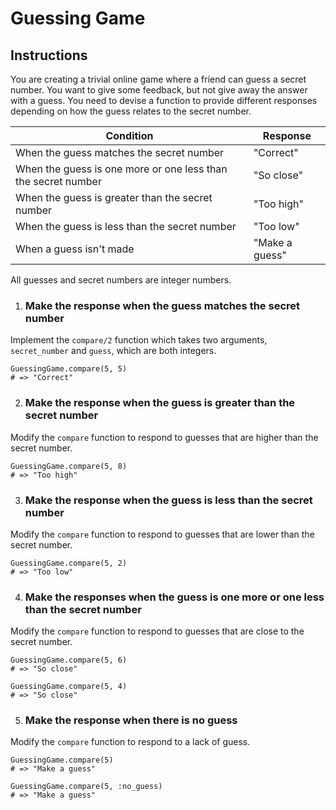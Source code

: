 # Guessing Game

## Instructions

You are creating a trivial online game where a friend can guess a secret number. You want to give some feedback, but not give away the answer with a guess. You need to devise a function to provide different responses depending on how the guess relates to the secret number.

| Condition                                                     | Response       |
| ------------------------------------------------------------- | -------------- |
| When the guess matches the secret number                      | "Correct"      |
| When the guess is one more or one less than the secret number | "So close"     |
| When the guess is greater than the secret number              | "Too high"     |
| When the guess is less than the secret number                 | "Too low"      |
| When a guess isn't made                                       | "Make a guess" |

All guesses and secret numbers are integer numbers.

1. ### Make the response when the guess matches the secret number

Implement the `compare/2` function which takes two arguments, `secret_number` and `guess`, which are both integers.

```
GuessingGame.compare(5, 5)
# => "Correct"
```

2. ### Make the response when the guess is greater than the secret number

Modify the `compare` function to respond to guesses that are higher than the secret number.

```
GuessingGame.compare(5, 8)
# => "Too high"
```

3. ### Make the response when the guess is less than the secret number

Modify the `compare` function to respond to guesses that are lower than the secret number.

```
GuessingGame.compare(5, 2)
# => "Too low"
```

4. ### Make the responses when the guess is one more or one less than the secret number

Modify the `compare` function to respond to guesses that are close to the secret number.

```
GuessingGame.compare(5, 6)
# => "So close"

GuessingGame.compare(5, 4)
# => "So close"
```

5. ### Make the response when there is no guess

Modify the `compare` function to respond to a lack of guess.

```
GuessingGame.compare(5)
# => "Make a guess"

GuessingGame.compare(5, :no_guess)
# => "Make a guess"
```
